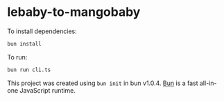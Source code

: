 # lebaby-to-mangobaby

To install dependencies:

```bash
bun install
```

To run:

```bash
bun run cli.ts
```

This project was created using `bun init` in bun v1.0.4. [Bun](https://bun.sh) is a fast all-in-one JavaScript runtime.
